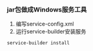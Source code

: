 ### jar包做成Windows服务工具
1. 编写service-config.xml
2. 运行service-builder安装服务
```cmd
service-builder install
```